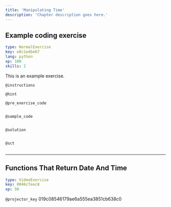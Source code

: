 ```yaml
---
title: 'Manipulating Time'
description: 'Chapter description goes here.'
---
```


## Example coding exercise

```yaml
type: NormalExercise
key: e8c1edbe67
lang: python
xp: 100
skills: 2
```

This is an example exercise.

`@instructions`


`@hint`


`@pre_exercise_code`
```{python}

```

`@sample_code`
```{python}

```

`@solution`
```{python}

```

`@sct`
```{python}

```

---

## Functions That Return Date And Time

```yaml
type: VideoExercise
key: 0046cfeec8
xp: 50
```

`@projector_key`
019c08546179ae6a555ea3851cb638c0
